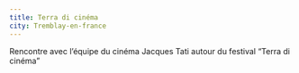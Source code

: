 ```yaml
---
title: Terra di cinéma
city: Tremblay-en-france
---
```


Rencontre avec l’équipe du cinéma Jacques Tati autour du festival “Terra di cinéma”
